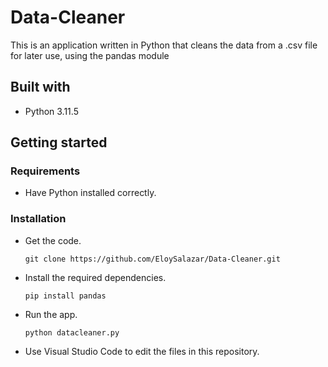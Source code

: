 # Data-Cleaner
This is an application written in Python that cleans the data from a .csv file for later use, using the pandas module

## Built with
- Python 3.11.5

## Getting started

### Requirements
- Have Python installed correctly.

### Installation
- Get the code.

    ```
    git clone https://github.com/EloySalazar/Data-Cleaner.git
    ```

- Install the required dependencies.

    ```
    pip install pandas
    ```

- Run the app.

    ```
    python datacleaner.py
    ```

- Use Visual Studio Code to edit the files in this repository.
